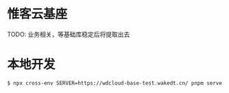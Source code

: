 # 惟客云基座

TODO: 业务相关，等基础库稳定后将提取出去

# 本地开发

```shell
$ npx cross-env SERVER=https://wdcloud-base-test.wakedt.cn/ pnpm serve
```
